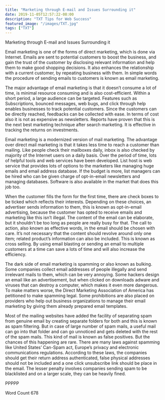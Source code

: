 ```yaml
---
title: "Marketing through E-mail and Issues Surrounding it"
date: 2019-11-05T12:57:22-08:00
description: "TXT Tips for Web Success"
featured_image: "/images/TXT.jpg"
tags: ["TXT"]
---
```


Marketing through E-mail and Issues Surrounding it

Email marketing is one of the forms of direct marketing, which is done via Internet. Emails are sent to potential customers to boost the business, and gain the trust of the customer by disclosing relevant information and help them to make good shopping decisions. It also enhances the relationship with a current customer, by repeating business with them. In simple words the procedure of sending emails to customers is known as email marketing. 

The major advantage of email marketing is that it doesn’t consume a lot of time, is minimal resource consuming and is also cost-efficient. Within a short period, a large audience can be targeted. Features such as Subscriptions, bounced messages, web bugs, and click through help enables businesses to track potential customers. Since the customers can be directly reached, feedbacks can be collected with ease. In terms of cost also it is not as expensive as newsletters. Reports have proven that this is the next best marketing technique after search marketing. It is effective in tracking the returns on investments. 

Email marketing is a modernized version of mail marketing. The advantage over direct mail marketing is that it takes less time to reach a customer than mailing. Like people check their mailboxes daily, inbox is also checked by majority of the Internet users on a daily basis. Over the period of time, lots of helpful tools and web services have been developed. List host is web service that provides lots of options to the marketers like managing huge emails and email address database. If the budget is more, list managers can be hired who can be given charge of opt-in-email newsletters and managing databases. Software is also available in the market that does this job too. 

When the customer fills the form for the first time, there are check boxes to be ticked which reflects their interests. Depending on these choices, an advertiser sends information to them, this is known as opt-in-email advertising, because the customer has opted to receive emails and marketing like this isn’t illegal. The content of the email can be elaborate, but it shouldn’t be too long as people are really busy for that. The call to action, also known as effective words, in the email should be chosen with care. It’s not necessary that the content should revolve around only one item; related product’s information can also be included. This is known as cross selling. By using email blasting or sending an email to multiple customers at a time can save a lots of time and will also increase the efficiency.

The dark side of email marketing is spamming or also known as bulking. Some companies collect email addresses of people illegally and send irrelevant mails to them, which can be very annoying. Some hackers design an email like an advertisement, but when clicked on downloads adware and viruses that can destroy a computer, which makes it even more dangerous. To make matters worse, the Direct Marketing Association of America has petitioned to make spamming legal. Some prohibitions are also placed on providers who help out business organizations to manage their email marketing by giving them already prepared email templates. 

Most of the mailing websites have added the facility of separating spam from genuine email by creating separate folders for both and this is known as spam filtering. But in case of large number of spam mails, a useful mail can go into that folder and can go unnoticed and gets deleted with the rest of the spam mails. This kind of mail is known as false positives. But the chances of this happening are rare. There are many laws against spamming like United States’ Can-Spam act, Europe’s privacy and electronic communications regulations. According to these laws, the companies should get their return address authenticated, false physical addresses should not be included and a one click unsubscribe link should be place in the email. The lesser penalty involves companies sending spam to be blacklisted and on a larger scale, they can be heavily fined.       

PPPPP

Word Count 678

